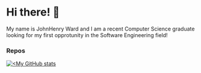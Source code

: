 # Hi there! :wave:
My name is JohnHenry Ward and I am a recent Computer Science graduate looking for my first opprotunity in the Software Engineering field!



### Repos
[![<My GitHub stats](https://github-readme-stats.vercel.app/api?username=JohnHenry-Ward)](https://github.com/anuraghazra/github-readme-stats)
